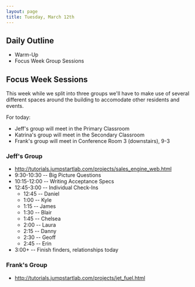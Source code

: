 ```yaml
---
layout: page
title: Tuesday, March 12th
---
```


## Daily Outline

* Warm-Up
* Focus Week Group Sessions

## Focus Week Sessions

This week while we split into three groups we'll have to make use of several different spaces around the building to accomodate other residents and events.

For today:

* Jeff's group will meet in the Primary Classroom
* Katrina's group will meet in the Secondary Classroom
* Frank's group will meet in Conference Room 3 (downstairs), 9-3

### Jeff's Group

* http://tutorials.jumpstartlab.com/projects/sales_engine_web.html
* 9:30-10:30 -- Big Picture Questions
* 10:15-12:00 -- Writing Acceptance Specs
* 12:45-3:00 -- Individual Check-Ins
  * 12:45 -- Daniel
  * 1:00 -- Kyle
  * 1:15 -- James
  * 1:30 -- Blair
  * 1:45 -- Chelsea
  * 2:00 -- Laura
  * 2:15 -- Danny
  * 2:30 -- Geoff
  * 2:45 -- Erin
* 3:00+ -- Finish finders, relationships today

### Frank's Group

* http://tutorials.jumpstartlab.com/projects/jet_fuel.html

